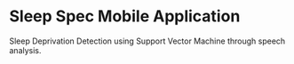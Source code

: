 # Sleep Spec Mobile Application
Sleep Deprivation Detection using Support Vector Machine through speech analysis.
